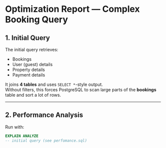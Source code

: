 # Optimization Report — Complex Booking Query

## 1. Initial Query
The initial query retrieves:
- Bookings
- User (guest) details
- Property details
- Payment details

It joins **4 tables** and uses `SELECT *`-style output.  
Without filters, this forces PostgreSQL to scan large parts of the **bookings** table and sort a lot of rows.

---

## 2. Performance Analysis
Run with:
```sql
EXPLAIN ANALYZE
-- initial query (see perfomance.sql)
